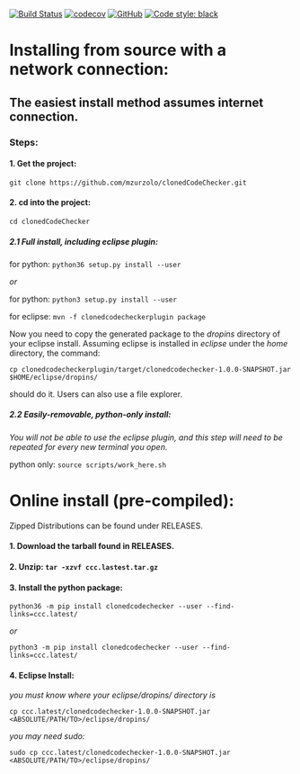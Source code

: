 [![Build Status](https://travis-ci.org/mzurzolo/clonedCodeChecker.svg?branch=master)](https://travis-ci.org/mzurzolo/clonedCodeChecker)
[![codecov](https://codecov.io/gh/mzurzolo/clonedCodeChecker/branch/master/graph/badge.svg)](https://codecov.io/gh/mzurzolo/clonedCodeChecker)
[![GitHub](https://img.shields.io/github/license/mzurzolo/clonedCodeChecker.svg)](https://github.com/mzurzolo/clonedCodeChecker/blob/master/LICENSE)
[![Code style: black](https://img.shields.io/badge/code%20style-black-000000.svg)](https://github.com/ambv/black)


# Installing from source with a network connection:

## The easiest install method assumes internet connection.

### Steps:

#### 1. Get the project:
`git clone https://github.com/mzurzolo/clonedCodeChecker.git`
#### 2. cd into the project:
`cd clonedCodeChecker`

##### 2.1 _Full install, including eclipse plugin:_
  for python: `python36 setup.py install --user`

  *or*

  for python: `python3 setup.py install --user`

  for eclipse: `mvn -f clonedcodecheckerplugin package`

Now you need to copy the generated package to the *dropins* directory of your eclipse install. Assuming eclipse is installed in *eclipse* under the *home* directory, the command:

`cp clonedcodecheckerplugin/target/clonedcodechecker-1.0.0-SNAPSHOT.jar $HOME/eclipse/dropins/`

should do it. Users can also use a file explorer.


##### 2.2 _Easily-removable, python-only install:_

  *You will not be able to use the eclipse plugin, and this step will need to be repeated for every new terminal you open.*

  python only: `source scripts/work_here.sh`


# Online install (pre-compiled):

Zipped Distributions can be found under RELEASES.

#### 1. Download the tarball found in RELEASES.

#### 2. Unzip: `tar -xzvf ccc.lastest.tar.gz`

#### 3. Install the python package:
`python36 -m pip install clonedcodechecker --user --find-links=ccc.latest/`

  *or*

`python3 -m pip install clonedcodechecker --user --find-links=ccc.latest/`

#### 4. Eclipse Install:
*you must know where your eclipse/dropins/ directory is*

`cp ccc.latest/clonedcodechecker-1.0.0-SNAPSHOT.jar <ABSOLUTE/PATH/TO>/eclipse/dropins/`

*you may need sudo:*

`sudo cp ccc.latest/clonedcodechecker-1.0.0-SNAPSHOT.jar <ABSOLUTE/PATH/TO>/eclipse/dropins/`
